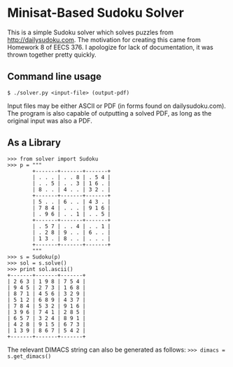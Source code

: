 Minisat-Based Sudoku Solver
===========================

This is a simple Sudoku solver which solves puzzles from http://dailysudoku.com.
The motivation for creating this came from Homework 8 of EECS 376.
I apologize for lack of documentation, it was thrown together pretty quickly.


Command line usage
-----
`$ ./solver.py <input-file> (output-pdf)`

Input files may be either ASCII or PDF (in forms found on dailysudoku.com).
The program is also capable of outputting a solved PDF, as long as the original input was also a PDF.

As a Library
------------
    >>> from solver import Sudoku
    >>> p = """
            +-------+-------+-------+
            | . . . | . . 8 | . 5 4 |
            | . . 5 | . . 3 | 1 6 . |
            | 8 . . | 4 . . | 3 2 . |
            +-------+-------+-------+
            | 5 . . | 6 . . | 4 3 . |
            | 7 8 4 | . . . | 9 1 6 |
            | . 9 6 | . . 1 | . . 5 |
            +-------+-------+-------+
            | . 5 7 | . . 4 | . . 1 |
            | . 2 8 | 9 . . | 6 . . |
            | 1 3 . | 8 . . | . . . |
            +-------+-------+-------+
            """
    >>> s = Sudoku(p)
    >>> sol = s.solve()
    >>> print sol.ascii()
    +-------+-------+-------+
    | 2 6 3 | 1 9 8 | 7 5 4 |
    | 9 4 5 | 2 7 3 | 1 6 8 |
    | 8 7 1 | 4 5 6 | 3 2 9 |
    | 5 1 2 | 6 8 9 | 4 3 7 |
    | 7 8 4 | 5 3 2 | 9 1 6 |
    | 3 9 6 | 7 4 1 | 2 8 5 |
    | 6 5 7 | 3 2 4 | 8 9 1 |
    | 4 2 8 | 9 1 5 | 6 7 3 |
    | 1 3 9 | 8 6 7 | 5 4 2 |
    +-------+-------+-------+

The relevant DIMACS string can also be generated as follows:
`>>> dimacs = s.get_dimacs()`
